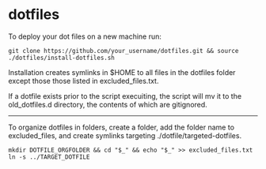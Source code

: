 # dotfiles

To deploy your dot files on a new machine run:

`git clone https://github.com/your_username/dotfiles.git && source ./dotfiles/install-dotfiles.sh`

Installation creates symlinks in $HOME to all files in the dotfiles folder except those those listed in excluded_files.txt. 

If a dotfile exists prior to the script execuiting, the script will mv it to the old_dotfiles.d directory, the contents of which are gitignored.

--------------

To organize dotfiles in folders, create a folder, add the folder name to excluded_files, and create symlinks targeting ./dotfile/targeted-dotfiles.

`mkdir DOTFILE_ORGFOLDER && cd "$_" && echo "$_" >> excluded_files.txt
ln -s ../TARGET_DOTFILE`
